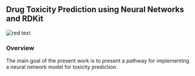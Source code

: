## Drug Toxicity Prediction using Neural Networks and RDKit


 ![red text](https://img.shields.io/badge/WIP-red)

### Overview

The main goal of the present work is to present a pathway for implementing a neural network model for toxicity prediction.
